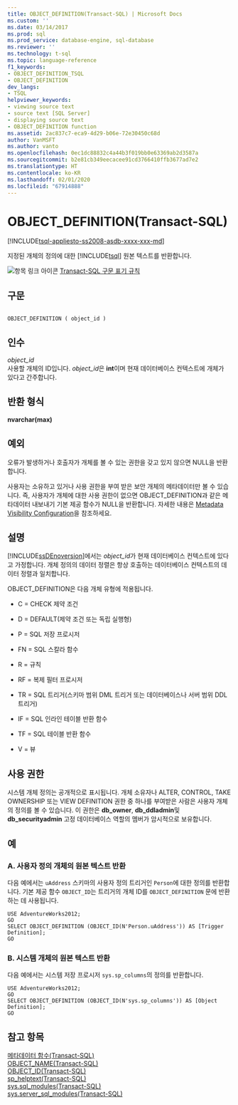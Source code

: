```yaml
---
title: OBJECT_DEFINITION(Transact-SQL) | Microsoft Docs
ms.custom: ''
ms.date: 03/14/2017
ms.prod: sql
ms.prod_service: database-engine, sql-database
ms.reviewer: ''
ms.technology: t-sql
ms.topic: language-reference
f1_keywords:
- OBJECT_DEFINITION_TSQL
- OBJECT_DEFINITION
dev_langs:
- TSQL
helpviewer_keywords:
- viewing source text
- source text [SQL Server]
- displaying source text
- OBJECT_DEFINITION function
ms.assetid: 2ac837c7-eca9-4d29-b06e-72e30450c68d
author: VanMSFT
ms.author: vanto
ms.openlocfilehash: 0ec1dc88832c4a44b3f019bb0e63369ab2d3587a
ms.sourcegitcommit: b2e81cb349eecacee91cd3766410ffb3677ad7e2
ms.translationtype: HT
ms.contentlocale: ko-KR
ms.lasthandoff: 02/01/2020
ms.locfileid: "67914888"
---
```

# <a name="object_definition-transact-sql"></a>OBJECT_DEFINITION(Transact-SQL)
[!INCLUDE[tsql-appliesto-ss2008-asdb-xxxx-xxx-md](../../includes/tsql-appliesto-ss2008-asdb-xxxx-xxx-md.md)]

  지정된 개체의 정의에 대한 [!INCLUDE[tsql](../../includes/tsql-md.md)] 원본 텍스트를 반환합니다.  
  
 ![항목 링크 아이콘](../../database-engine/configure-windows/media/topic-link.gif "항목 링크 아이콘") [Transact-SQL 구문 표기 규칙](../../t-sql/language-elements/transact-sql-syntax-conventions-transact-sql.md)  
  
## <a name="syntax"></a>구문  
  
```  
  
OBJECT_DEFINITION ( object_id )  
```  
  
## <a name="arguments"></a>인수  
 *object_id*  
 사용할 개체의 ID입니다. *object_id*은 **int**이며 현재 데이터베이스 컨텍스트에 개체가 있다고 간주합니다.  
  
## <a name="return-types"></a>반환 형식  
 **nvarchar(max)**  
  
## <a name="exceptions"></a>예외  
 오류가 발생하거나 호출자가 개체를 볼 수 있는 권한을 갖고 있지 않으면 NULL을 반환합니다.  
  
 사용자는 소유하고 있거나 사용 권한을 부여 받은 보안 개체의 메타데이터만 볼 수 있습니다. 즉, 사용자가 개체에 대한 사용 권한이 없으면 OBJECT_DEFINITION과 같은 메타데이터 내보내기 기본 제공 함수가 NULL을 반환합니다. 자세한 내용은 [Metadata Visibility Configuration](../../relational-databases/security/metadata-visibility-configuration.md)을 참조하세요.  
  
## <a name="remarks"></a>설명  
 [!INCLUDE[ssDEnoversion](../../includes/ssdenoversion-md.md)]에서는 *object_id*가 현재 데이터베이스 컨텍스트에 있다고 가정합니다. 개체 정의의 데이터 정렬은 항상 호출하는 데이터베이스 컨텍스트의 데이터 정렬과 일치합니다.  
  
 OBJECT_DEFINITION은 다음 개체 유형에 적용됩니다.  
  
-   C = CHECK 제약 조건  
  
-   D = DEFAULT(제약 조건 또는 독립 실행형)  
  
-   P = SQL 저장 프로시저  
  
-   FN = SQL 스칼라 함수  
  
-   R = 규칙  
  
-   RF = 복제 필터 프로시저  
  
-   TR = SQL 트리거(스키마 범위 DML 트리거 또는 데이터베이스나 서버 범위 DDL 트리거)  
  
-   IF = SQL 인라인 테이블 반환 함수  
  
-   TF = SQL 테이블 반환 함수  
  
-   V = 뷰  
  
## <a name="permissions"></a>사용 권한  
 시스템 개체 정의는 공개적으로 표시됩니다. 개체 소유자나 ALTER, CONTROL, TAKE OWNERSHIP 또는 VIEW DEFINITION 권한 중 하나를 부여받은 사람은 사용자 개체의 정의를 볼 수 있습니다. 이 권한은 **db_owner**, **db_ddladmin**및 **db_securityadmin** 고정 데이터베이스 역할의 멤버가 암시적으로 보유합니다.  
  
## <a name="examples"></a>예  
  
### <a name="a-returning-the-source-text-of-a-user-defined-object"></a>A. 사용자 정의 개체의 원본 텍스트 반환  
 다음 예에서는 `uAddress` 스키마의 사용자 정의 트리거인 `Person`에 대한 정의를 반환합니다. 기본 제공 함수 `OBJECT_ID`는 트리거의 개체 ID를 `OBJECT_DEFINITION` 문에 반환하는 데 사용됩니다.  
  
```  
USE AdventureWorks2012;  
GO  
SELECT OBJECT_DEFINITION (OBJECT_ID(N'Person.uAddress')) AS [Trigger Definition];   
GO  
```  
  
### <a name="b-returning-the-source-text-of-a-system-object"></a>B. 시스템 개체의 원본 텍스트 반환  
 다음 예에서는 시스템 저장 프로시저 `sys.sp_columns`의 정의를 반환합니다.  
  
```  
USE AdventureWorks2012;  
GO  
SELECT OBJECT_DEFINITION (OBJECT_ID(N'sys.sp_columns')) AS [Object Definition];  
GO  
```  
  
## <a name="see-also"></a>참고 항목  
 [메타데이터 함수&#40;Transact-SQL&#41;](../../t-sql/functions/metadata-functions-transact-sql.md)   
 [OBJECT_NAME&#40;Transact-SQL&#41;](../../t-sql/functions/object-name-transact-sql.md)   
 [OBJECT_ID&#40;Transact-SQL&#41;](../../t-sql/functions/object-id-transact-sql.md)   
 [sp_helptext&#40;Transact-SQL&#41;](../../relational-databases/system-stored-procedures/sp-helptext-transact-sql.md)   
 [sys.sql_modules&#40;Transact-SQL&#41;](../../relational-databases/system-catalog-views/sys-sql-modules-transact-sql.md)   
 [sys.server_sql_modules&#40;Transact-SQL&#41;](../../relational-databases/system-catalog-views/sys-server-sql-modules-transact-sql.md)  
  
  
